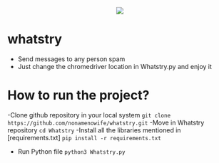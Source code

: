 <p align="center"><img src="https://www.zamanalwsl.net/CustomImage/get/700/500/6bcb091f30ac06d9b923e331.jpg"</img></p>




# whatstry
- Send messages to any person spam 
- Just change the chromedriver location in Whatstry.py and enjoy it
# How to run the project?
-Clone github repository in your local system `git clone https://github.com/nonamenowife/whatstry.git`
-Move in Whatstry repository  `cd Whatstry`
-Install all the libraries mentioned in [requirements.txt] `pip install -r requirements.txt`
- Run Python file  `python3 Whatstry.py`
